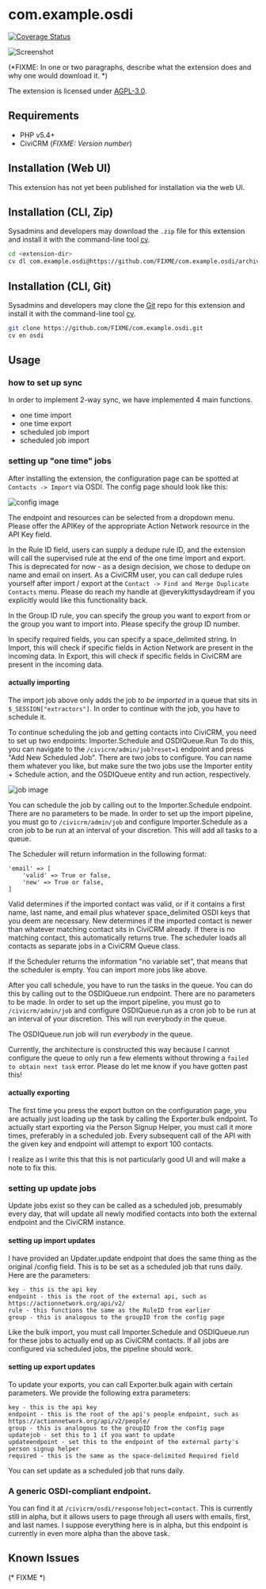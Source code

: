 # com.example.osdi

[![Coverage Status](https://coveralls.io/repos/github/4ndygu/civicrm_osdi/badge.svg?branch=master)](https://coveralls.io/github/4ndygu/civicrm_osdi?branch=master)

![Screenshot](/images/screenshot.png)

(*FIXME: In one or two paragraphs, describe what the extension does and why one would download it. *)

The extension is licensed under [AGPL-3.0](LICENSE.txt).

## Requirements

* PHP v5.4+
* CiviCRM (*FIXME: Version number*)

## Installation (Web UI)

This extension has not yet been published for installation via the web UI.

## Installation (CLI, Zip)

Sysadmins and developers may download the `.zip` file for this extension and
install it with the command-line tool [cv](https://github.com/civicrm/cv).

```bash
cd <extension-dir>
cv dl com.example.osdi@https://github.com/FIXME/com.example.osdi/archive/master.zip
```

## Installation (CLI, Git)

Sysadmins and developers may clone the [Git](https://en.wikipedia.org/wiki/Git) repo for this extension and
install it with the command-line tool [cv](https://github.com/civicrm/cv).

```bash
git clone https://github.com/FIXME/com.example.osdi.git
cv en osdi
```

## Usage

### how to set up sync

In order to implement 2-way sync, we have implemented 4 main functions.

- one time import 
- one time export 
- scheduled job import
- scheduled job import

### setting up "one time" jobs

After installing the extension, the configuration page can be spotted at `Contacts -> Import` via OSDI. The config page should look like this:

![config image](https://raw.githubusercontent.com/4ndygu/civicrm_osdi/master/civicrm_osdi_configure.png "config image")

The endpoint and resources can be selected from a dropdown menu. Please offer the APIKey of the appropriate Action Network resource in the API Key field. 

In the Rule ID field, users can supply a dedupe rule ID, and the extension will call the supervised rule at the end of the one time import and export. This is deprecated for now - as a design decision, we chose to dedupe on name and email on insert. As a CiviCRM user, you can call dedupe rules yourself after import / export at the `Contact -> Find and Merge Duplicate Contacts` menu. Please do reach my handle at @everykittysdaydream if you explicitly would like this functionality back. 

In the Group ID rule, you can specify the group you want to export from or the group you want to import into. Please specify the group ID number.

In specify required fields, you can specify a space_delimited string. In Import, this will check if specific fields in Action Network are present in the incoming data. In Export, this will check if specific fields in CiviCRM are present in the incoming data.

#### actually importing

The import job above only adds the job *to be imported* in a queue that sits in `$_SESSION["extractors"]`. In order to continue with the job, you have to schedule it.

To continue scheduling the job and getting contacts into CiviCRM, you need to set up two endpoints: Importer.Schedule and OSDIQueue.Run
To do this, you can navigate to the `/civicrm/admin/job?reset=1` endpoint and press "Add New Scheduled Job". There are two jobs to configure. You can name them whatever you like, but make sure the two jobs use the Importer entity + Schedule action, and the OSDIQueue entity and run action, respectively.

![job image](https://github.com/4ndygu/civicrm_osdi/blob/master/civicrm_job_schedule.png?raw=true "job image")

You can schedule the job by calling out to the Importer.Schedule endpoint. There are no parameters to be made. In order to set up the import pipeline, you must go to `/civicrm/admin/job` and configure Importer.Schedule as a cron job to be run at an interval of your discretion. This will add all tasks to a queue.

The Scheduler will return information in the following format:

    'email' => [
        'valid' => True or false,
        'new' => True or false,
    ]

Valid determines if the imported contact was valid, or if it contains a first name, last name, and email plus whatever space_delimited OSDI keys that you deem are necessary. New determines if the imported contact is newer than whatever matching contact sits in CiviCRM already. If there is no matching contact, this automatically returns true. The scheduler loads all contacts as separate jobs in a CiviCRM Queue class.

If the Scheduler returns the information "no variable set", that means that the scheduler is empty. You can import more jobs like above. 

After you call schedule, you have to run the tasks in the queue. You can do this by calling out to the OSDIQueue.run endpoint. There are no parameters to be made. In order to set up the import pipeline, you must go to `/civicrm/admin/job` and configure OSDIQueue.run as a cron job to be run at an interval of your discretion. This will run everybody in the queue.

The OSDIQueue.run job will run *everybody* in the queue. 

Currently, the architecture is constructed this way because I cannot configure the queue to only run a few elements without throwing a `failed to obtain next task` error. Please do let me know if you have gotten past this!

#### actually exporting 

The first time you press the export button on the configuration page, you are actually just loading up the task by calling the Exporter.bulk endpoint. To actually start exporting via the Person Signup Helper, you must call it more times, preferably in a scheduled job. Every subsequent call of the API with the given key and endpoint will attempt to export 100 contacts. 

I realize as I write this that this is not particularly good UI and will make a note to fix this.

### setting up update jobs

Update jobs exist so they can be called as a scheduled job, presumably every day, that will update all newly modified contacts into both the external endpoint and the CiviCRM instance. 

#### setting up import updates

I have provided an Updater.update endpoint that does the same thing as the original /config field. This is to be set as a scheduled job that runs daily. Here are the parameters:

    key - this is the api key
    endpoint - this is the root of the external api, such as https://actionnetwork.org/api/v2/
    rule - this functions the same as the RuleID from earlier
    group - this is analogous to the groupID from the config page

Like the bulk import, you must call Importer.Schedule and OSDIQueue.run for these jobs to actually end up as CiviCRM contacts. If all jobs are configured via scheduled jobs, the pipeline should work.

#### setting up export updates

To update your exports, you can call Exporter.bulk again with certain parameters. We provide the following extra parameters:

    key - this is the api key
    endpoint - this is the root of the api's people endpoint, such as https://actionnetwork.org/api/v2/people/
    group - this is analogous to the groupID from the config page
    updatejob - set this to 1 if you want to update
    updateendpoint - set this to the endpoint of the external party's person signup helper
    required - this is the same as the space-delimited Required field 

You can set update as a scheduled job that runs daily.

### A generic OSDI-compliant endpoint.

You can find it at `/civicrm/osdi/response?object=contact`. This is currently still in alpha, but it allows users to page through all users with emails, first, and last names. I suppose everything here is in alpha, but this endpoint is currently in even more alpha than the above task.
## Known Issues

(* FIXME *)
